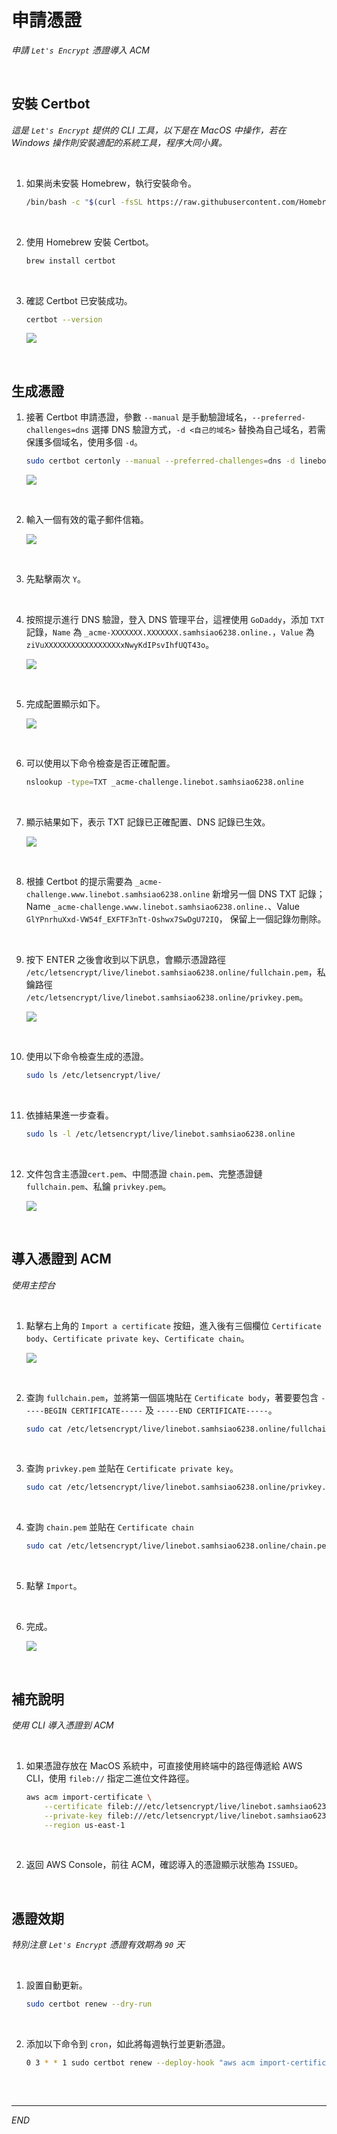 # 申請憑證

_申請 `Let's Encrypt` 憑證導入 ACM_

<br>

## 安裝 Certbot

_這是 `Let's Encrypt` 提供的 CLI 工具，以下是在 MacOS 中操作，若在 Windows 操作則安裝適配的系統工具，程序大同小異。_

<br>

1. 如果尚未安裝 Homebrew，執行安裝命令。

    ```bash
    /bin/bash -c "$(curl -fsSL https://raw.githubusercontent.com/Homebrew/install/HEAD/install.sh)"
    ```

<br>

2. 使用 Homebrew 安裝 Certbot。

    ```bash
    brew install certbot
    ```

<br>

3. 確認 Certbot 已安裝成功。

    ```bash
    certbot --version
    ```

    ![](images/img_119.png)

<br>

## 生成憑證

1. 接著 Certbot 申請憑證，參數 `--manual` 是手動驗證域名，`--preferred-challenges=dns` 選擇 DNS 驗證方式，`-d <自己的域名>` 替換為自己域名，若需保護多個域名，使用多個 `-d`。

    ```bash
    sudo certbot certonly --manual --preferred-challenges=dns -d linebot.samhsiao6238.online -d www.linebot.samhsiao6238.online
    ```

    ![](images/img_102.png)

<br>

2. 輸入一個有效的電子郵件信箱。

    ![](images/img_103.png)

<br>

3. 先點擊兩次 `Y`。

<br>

4. 按照提示進行 DNS 驗證，登入 DNS 管理平台，這裡使用 `GoDaddy`，添加 `TXT` 記錄，`Name` 為 `_acme-XXXXXXX.XXXXXXX.samhsiao6238.online.`，`Value` 為 `ziVuXXXXXXXXXXXXXXXXXxNwyKdIPsvIhfUQT43o`。

    ![](images/img_104.png)

<br>

5. 完成配置顯示如下。

    ![](images/img_105.png)

<br>

6. 可以使用以下命令檢查是否正確配置。

    ```bash
    nslookup -type=TXT _acme-challenge.linebot.samhsiao6238.online
    ```

<br>

7. 顯示結果如下，表示 TXT 記錄已正確配置、DNS 記錄已生效。

    ![](images/img_106.png)

<br>

8. 根據 Certbot 的提示需要為 `_acme-challenge.www.linebot.samhsiao6238.online` 新增另一個 DNS TXT 記錄；Name `_acme-challenge.www.linebot.samhsiao6238.online.`、Value `GlYPnrhuXxd-VW54f_EXFTF3nTt-Oshwx7SwDgU72IQ`，
保留上一個記錄勿刪除。

<br>

9. 按下 ENTER 之後會收到以下訊息，會顯示憑證路徑 `/etc/letsencrypt/live/linebot.samhsiao6238.online/fullchain.pem`，私鑰路徑 `/etc/letsencrypt/live/linebot.samhsiao6238.online/privkey.pem`。

    ![](images/img_107.png)

<br>

10. 使用以下命令檢查生成的憑證。

    ```bash
    sudo ls /etc/letsencrypt/live/
    ```

<br>

11. 依據結果進一步查看。

    ```bash
    sudo ls -l /etc/letsencrypt/live/linebot.samhsiao6238.online
    ```

<br>

12. 文件包含主憑證`cert.pem`、中間憑證 `chain.pem`、完整憑證鏈 `fullchain.pem`、私鑰 `privkey.pem`。

    ![](images/img_108.png)

<br>

## 導入憑證到 ACM

_使用主控台_

<br>

1. 點擊右上角的 `Import a certificate` 按鈕，進入後有三個欄位 `Certificate body`、`Certificate private key`、`Certificate chain`。

    ![](images/img_109.png)

<br>

2. 查詢 `fullchain.pem`，並將第一個區塊貼在 `Certificate body`，著要要包含 `-----BEGIN CERTIFICATE-----` 及 `-----END CERTIFICATE-----`。

    ```bash
    sudo cat /etc/letsencrypt/live/linebot.samhsiao6238.online/fullchain.pem
    ```

<br>

3. 查詢 `privkey.pem` 並貼在 `Certificate private key`。

    ```bash
    sudo cat /etc/letsencrypt/live/linebot.samhsiao6238.online/privkey.pem
    ```

<br>

4. 查詢 `chain.pem` 並貼在 `Certificate chain`

    ```bash
    sudo cat /etc/letsencrypt/live/linebot.samhsiao6238.online/chain.pem
    ```

<br>

5. 點擊 `Import`。

<br>

6. 完成。

    ![](images/img_110.png)

<br>

## 補充說明

_使用 CLI 導入憑證到 ACM_

<br>

1. 如果憑證存放在 MacOS 系統中，可直接使用終端中的路徑傳遞給 AWS CLI，使用 `fileb://` 指定二進位文件路徑。

    ```bash
    aws acm import-certificate \
        --certificate fileb:///etc/letsencrypt/live/linebot.samhsiao6238.online/fullchain.pem \
        --private-key fileb:///etc/letsencrypt/live/linebot.samhsiao6238.online/privkey.pem \
        --region us-east-1
    ```

<br>

2. 返回 AWS Console，前往 ACM，確認導入的憑證顯示狀態為 `ISSUED`。

<br>

## 憑證效期

_特別注意 `Let's Encrypt` 憑證有效期為 `90` 天_

<br>

1. 設置自動更新。

    ```bash
    sudo certbot renew --dry-run
    ```

<br>

2. 添加以下命令到 `cron`，如此將每週執行並更新憑證。

    ```bash
    0 3 * * 1 sudo certbot renew --deploy-hook "aws acm import-certificate --certificate fileb:///etc/letsencrypt/live/<網域名稱>/fullchain.pem --private-key fileb:///etc/letsencrypt/live/<網域名稱>/privkey.pem --region us-east-1"
    ```

<br>

##

___

_END_